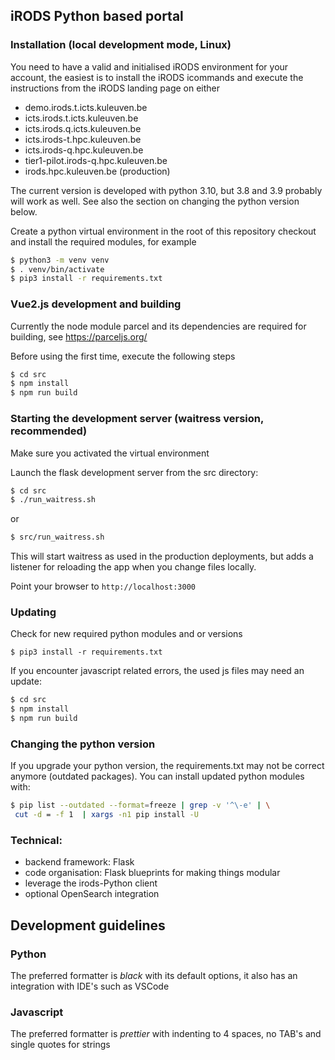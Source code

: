 ## iRODS Python based portal

### Installation (local development mode, Linux)

You need to have a valid and initialised iRODS environment for your account, the easiest is to install the iRODS icommands and execute the instructions from the iRODS landing page on either
- demo.irods.t.icts.kuleuven.be
- icts.irods.t.icts.kuleuven.be
- icts.irods.q.icts.kuleuven.be
- icts.irods-t.hpc.kuleuven.be
- icts.irods-q.hpc.kuleuven.be
- tier1-pilot.irods-q.hpc.kuleuven.be
- irods.hpc.kuleuven.be (production)

The current version is developed with python 3.10, but 3.8 and 3.9 probably will work as well. See also the section on changing the python version below.

Create a python virtual environment in the root of this repository checkout and install the required modules, for example

```sh
$ python3 -m venv venv
$ . venv/bin/activate
$ pip3 install -r requirements.txt
```

### Vue2.js development and building

Currently the node module parcel and its dependencies are required for building, see https://parceljs.org/

Before using the first time, execute the following steps

```sh
$ cd src
$ npm install
$ npm run build
```

### Starting the development server (waitress version, recommended)

Make sure you activated the virtual environment

Launch the flask development server from the src directory:
```sh
$ cd src
$ ./run_waitress.sh
```
or

```sh
$ src/run_waitress.sh
```

This will start waitress as used in the production deployments, but adds a listener for reloading the app when you change files locally.

Point your browser to `http://localhost:3000`

### Updating

Check for new required python modules and or versions

```
$ pip3 install -r requirements.txt
```

If you encounter javascript related errors, the used js files may need an update:

```sh
$ cd src
$ npm install
$ npm run build
```

### Changing the python version

If you upgrade your python version, the requirements.txt may not be correct anymore (outdated packages). You can install updated python modules with:

```sh
$ pip list --outdated --format=freeze | grep -v '^\-e' | \
 cut -d = -f 1  | xargs -n1 pip install -U
```

### Technical:

- backend framework: Flask
- code organisation: Flask blueprints for making things modular
- leverage the irods-Python client
- optional OpenSearch integration

## Development guidelines

### Python

The preferred formatter is _black_ with its default options, it also has an integration with IDE's such as VSCode

### Javascript

The preferred formatter is _prettier_ with indenting to 4 spaces, no TAB's and single quotes for strings
